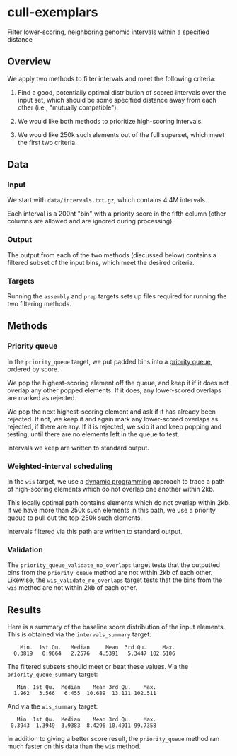 # cull-exemplars
Filter lower-scoring, neighboring genomic intervals within a specified distance

## Overview

We apply two methods to filter intervals and meet the following criteria:

1. Find a good, potentially optimal distribution of scored intervals over the input set, which should be some specified distance away from each other (i.e., "mutually compatible").

2. We would like both methods to prioritize high-scoring intervals.

3. We would like 250k such elements out of the full superset, which meet the first two criteria.

## Data

### Input

We start with `data/intervals.txt.gz`, which contains 4.4M intervals.

Each interval is a 200nt "bin" with a priority score in the fifth column (other columns are allowed and are ignored during processing).

### Output

The output from each of the two methods (discussed below) contains a filtered subset of the input bins, which meet the desired criteria.

### Targets

Running the `assembly` and `prep` targets sets up files required for running the two filtering methods.

## Methods

### Priority queue

In the `priority_queue` target, we put padded bins into a [priority queue](https://en.wikipedia.org/wiki/Priority_queue), ordered by score. 

We pop the highest-scoring element off the queue, and keep it if it does not overlap any other popped elements. If it does, any lower-scored overlaps are marked as rejected. 

We pop the next highest-scoring element and ask if it has already been rejected. If not, we keep it and again mark any lower-scored overlaps as rejected, if there are any. If it is rejected, we skip it and keep popping and testing, until there are no elements left in the queue to test.

Intervals we keep are written to standard output.

### Weighted-interval scheduling

In the `wis` target, we use a [dynamic programming](https://en.wikipedia.org/wiki/Interval_scheduling#Weighted) approach to trace a path of high-scoring elements which do not overlap one another within 2kb.

This locally optimal path contains elements which do not overlap within 2kb. If we have more than 250k such elements in this path, we use a priority queue to pull out the top-250k such elements.

Intervals filtered via this path are written to standard output.

### Validation

The `priority_queue_validate_no_overlaps` target tests that the outputted bins from the `priority_queue` method are not within 2kb of each other. Likewise, the `wis_validate_no_overlaps` target tests that the bins from the `wis` method are not within 2kb of each other.

## Results

Here is a summary of the baseline score distribution of the input elements. This is obtained via the `intervals_summary` target:

```
    Min.  1st Qu.   Median     Mean  3rd Qu.     Max. 
  0.3819   0.9664   2.2576   4.5391   5.3447 102.5106 
```

The filtered subsets should meet or beat these values. Via the `priority_queue_summary` target:

```
   Min. 1st Qu.  Median    Mean 3rd Qu.    Max. 
  1.962   3.566   6.455  10.689  13.111 102.511 
```

And via the `wis_summary` target:

```
   Min. 1st Qu.  Median    Mean 3rd Qu.    Max. 
 0.3943  1.3949  3.9383  8.4296 10.4911 99.7358 
```

In addition to giving a better score result, the `priority_queue` method ran much faster on this data than the `wis` method.
